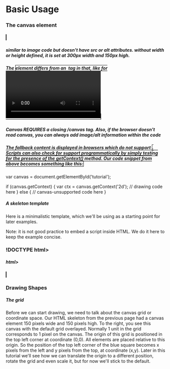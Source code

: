 # Basic Usage

### The canvas element

##### <canvas id="tutorial" width="150" height="150"></canvas>

##### similar to image code but doesn't have src or alt attributes. without width or height defined, it is set at 300px width and 150px high.

##### The <canvas> element differs from an <img> tag in that, like for <video>, <audio>, or <picture> elements, it is easy to define some fallback content, to be displayed in older browsers not supporting it, like versions of Internet Explorer earlier than version 9 or textual browsers. You should always provide fallback content to be displayed by those browsers.
  
##### Canvas REQUIRES a closing /canvas tag. Also, if the browser doesn't read canvas, you can always add image/alt information within the code

##### The fallback content is displayed in browsers which do not support <canvas>. Scripts can also check for support programmatically by simply testing for the presence of the getContext() method. Our code snippet from above becomes something like this:

var canvas = document.getElementById('tutorial');

if (canvas.getContext) {
  var ctx = canvas.getContext('2d');
  // drawing code here
} else {
  // canvas-unsupported code here
}

##### A skeleton template
Here is a minimalistic template, which we'll be using as a starting point for later examples.

Note: it is not good practice to embed a script inside HTML. We do it here to keep the example concise.

### !DOCTYPE html>
##### html>
  <head>
    <meta charset="utf-8"/>
    <title>Canvas tutorial</title>
    <script type="text/javascript">
      function draw() {
        var canvas = document.getElementById('tutorial');
        if (canvas.getContext) {
          var ctx = canvas.getContext('2d');
        }
      }
    </script>
    <style type="text/css">
      canvas { border: 1px solid black; }
    </style>
  </head>
  <body onload="draw();">
    <canvas id="tutorial" width="150" height="150"></canvas>
  </body>
</html>

### Drawing Shapes

##### The grid
Before we can start drawing, we need to talk about the canvas grid or coordinate space. Our HTML skeleton from the previous page had a canvas element 150 pixels wide and 150 pixels high. To the right, you see this canvas with the default grid overlayed. Normally 1 unit in the grid corresponds to 1 pixel on the canvas. The origin of this grid is positioned in the top left corner at coordinate (0,0). All elements are placed relative to this origin. So the position of the top left corner of the blue square becomes x pixels from the left and y pixels from the top, at coordinate (x,y). Later in this tutorial we'll see how we can translate the origin to a different position, rotate the grid and even scale it, but for now we'll stick to the default.


